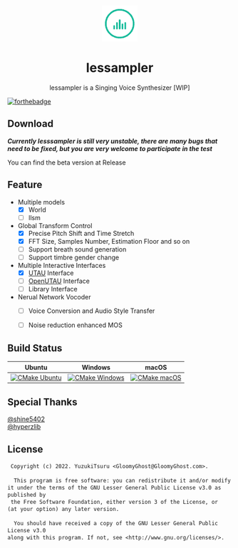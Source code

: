 <div align="center"><img width="80" src="assets/icon_128.gif" alt="lessampler logo"></div>
<h1 align="center"><b>lessampler</b></h1>
<p align="center">
  lessampler is a Singing Voice Synthesizer [WIP]
</p>

[![forthebadge](https://forthebadge.com/images/badges/contains-cat-gifs.svg)](https://forthebadge.com)

## Download
***Currently lesssampler is still very unstable, there are many bugs that need to be fixed, but you are very welcome to participate in the test***

You can find the beta version at Release

## Feature
- Multiple models
  - [x] World
  - [ ] llsm
- Global Transform Control
  - [x] Precise Pitch Shift and Time Stretch
  - [x] FFT Size, Samples Number, Estimation Floor and so on
  - [ ] Support breath sound generation
  - [ ] Support timbre gender change
- Multiple Interactive Interfaces
  - [x] [UTAU](http://utau2008.xrea.jp/) Interface
  - [ ] [OpenUTAU](https://github.com/stakira/OpenUtau) Interface
  - [ ] Library Interface
- Nerual Network Vocoder
  - [ ] Voice Conversion and Audio Style Transfer
  - [ ] Noise reduction enhanced MOS



## Build Status

| Ubuntu                                                       | Windows                                                      | macOS                                                        |
| ------------------------------------------------------------ | ------------------------------------------------------------ | ------------------------------------------------------------ |
| [![CMake Ubuntu](https://github.com/YuzukiTsuru/lessampler/actions/workflows/cmake-ubuntu.yml/badge.svg)](https://github.com/YuzukiTsuru/lessampler/actions/workflows/cmake-ubuntu.yml) | [![CMake Windows](https://github.com/YuzukiTsuru/lessampler/actions/workflows/cmake-windows.yml/badge.svg)](https://github.com/YuzukiTsuru/lessampler/actions/workflows/cmake-windows.yml) | [![CMake macOS](https://github.com/YuzukiTsuru/lessampler/actions/workflows/cmake-macos.yml/badge.svg)](https://github.com/YuzukiTsuru/lessampler/actions/workflows/cmake-macos.yml) |



## Special Thanks
[@shine5402](https://github.com/shine5402)  
[@hyperzlib](https://github.com/hyperzlib)

## License
```
 Copyright (c) 2022. YuzukiTsuru <GloomyGhost@GloomyGhost.com>.

  This program is free software: you can redistribute it and/or modify
it under the terms of the GNU Lesser General Public License v3.0 as published by
 the Free Software Foundation, either version 3 of the License, or
(at your option) any later version.

  You should have received a copy of the GNU Lesser General Public License v3.0
along with this program. If not, see <http://www.gnu.org/licenses/>.
```

